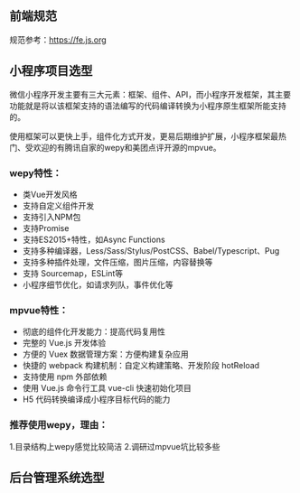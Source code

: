 ## 前端规范
规范参考：https://fe.js.org


## 小程序项目选型
微信小程序开发主要有三大元素：框架、组件、API，而小程序开发框架，其主要功能就是将以该框架支持的语法编写的代码编译转换为小程序原生框架所能支持的。

使用框架可以更快上手，组件化方式开发，更易后期维护扩展，小程序框架最热门、受欢迎的有腾讯自家的wepy和美团点评开源的mpvue。

### wepy特性：
- 类Vue开发风格
- 支持自定义组件开发
- 支持引入NPM包
- 支持Promise
- 支持ES2015+特性，如Async Functions
- 支持多种编译器，Less/Sass/Stylus/PostCSS、Babel/Typescript、Pug
- 支持多种插件处理，文件压缩，图片压缩，内容替换等
- 支持 Sourcemap，ESLint等
- 小程序细节优化，如请求列队，事件优化等


### mpvue特性：
- 彻底的组件化开发能力：提高代码复用性
- 完整的 Vue.js 开发体验
- 方便的 Vuex 数据管理方案：方便构建复杂应用
- 快捷的 webpack 构建机制：自定义构建策略、开发阶段 hotReload
- 支持使用 npm 外部依赖
- 使用 Vue.js 命令行工具 vue-cli 快速初始化项目
- H5 代码转换编译成小程序目标代码的能力


### 推荐使用wepy，理由：
1.目录结构上wepy感觉比较简洁
2.调研过mpvue坑比较多些


## 后台管理系统选型
